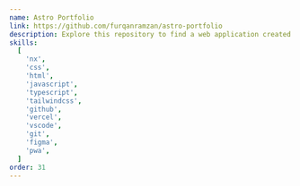 ```yaml
---
name: Astro Portfolio
link: https://github.com/furqanramzan/astro-portfolio
description: Explore this repository to find a web application created using Astro, which utilizes the newest feature known as "View Transitions." Immerse yourself in the world of cutting-edge web page transitions and smooth animations that offer users a seamless and captivating browsing experience.
skills:
  [
    'nx',
    'css',
    'html',
    'javascript',
    'typescript',
    'tailwindcss',
    'github',
    'vercel',
    'vscode',
    'git',
    'figma',
    'pwa',
  ]
order: 31
---
```

